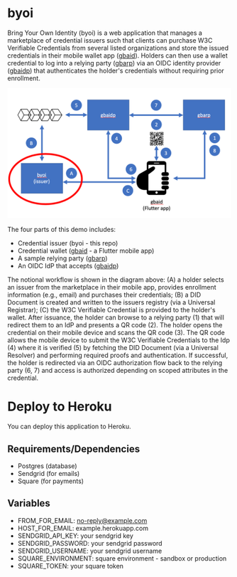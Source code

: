 # byoi

Bring Your Own Identity (byoi) is a web application that manages a
marketplace of credential issuers such that clients can purchase W3C
Verifiable Credentials from several listed organizations and store the
issued credentials in their mobile wallet app
([gbaid](https://https://github.com/Veridium/gbaid)).  Holders can
then use a wallet credential to log into a relying party
([gbarp](https://github.com/Veridium/gbarp)) via an OIDC identity
provider ([gbaidp](https://github.com/Veridium/gbaidp)) that
authenticates the holder's credentials without requiring prior
enrollment.

![GBA Bring Your Own Identity](byoi.png "GBA Bring Your Own Identity")

The four parts of this demo includes:

* Credential issuer (byoi - this repo)
* Credential wallet ([gbaid](https://https://github.com/Veridium/gbaid) - a Flutter mobile app)
* A sample relying party ([gbarp](https://github.com/Veridium/gbarp))
* An OIDC IdP that accepts ([gbaidp](https://github.com/Veridium/gbaidp))

The notional workflow is shown in the diagram above: (A) a holder
selects an issuer from the marketplace in their mobile app, provides
enrollment information (e.g., email) and purchases their credentials;
(B) a DID Document is created and written to the issuers registry (via
a Universal Registrar); (C) the W3C Verifiable Credential is provided
to the holder's wallet.  After issuance, the holder can browse to a
relying party (1) that will redirect them to an IdP and presents a QR
code (2).  The holder opens the credential on their mobile device and
scans the QR code (3).  The QR code allows the mobile device to submit
the W3C Verifiable Credentials to the Idp (4) where it is verified (5)
by fetching the DID Document (via a Universal Resolver) and performing
required proofs and authentication.  If successful, the holder is
redirected via an OIDC authorization flow back to the relying party
(6, 7) and access is authorized depending on scoped attributes in the
credential.

# Deploy to Heroku

You can deploy this application to Heroku.

## Requirements/Dependencies

* Postgres (database)
* Sendgrid (for emails)
* Square (for payments)

## Variables

* FROM_FOR_EMAIL:           no-reply@example.com
* HOST_FOR_EMAIL:           example.herokuapp.com
* SENDGRID_API_KEY:         your sendgrid key
* SENDGRID_PASSWORD:        your sendgrid password
* SENDGRID_USERNAME:        your sendgrid username
* SQUARE_ENVIRONMENT:       square environment - sandbox or production
* SQUARE_TOKEN:             your square token
